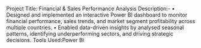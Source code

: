 Project Title: Financial & Sales Performance Analysis
Description:-
•	Designed and implemented an interactive Power BI dashboard to monitor financial performance, sales trends, and market segment profitability across multiple countries.
•	Enabled data-driven insights by analysed  seasonal patterns, identifying underperforming sectors, and driving strategic decisions.
Tools Used:Power Bi
